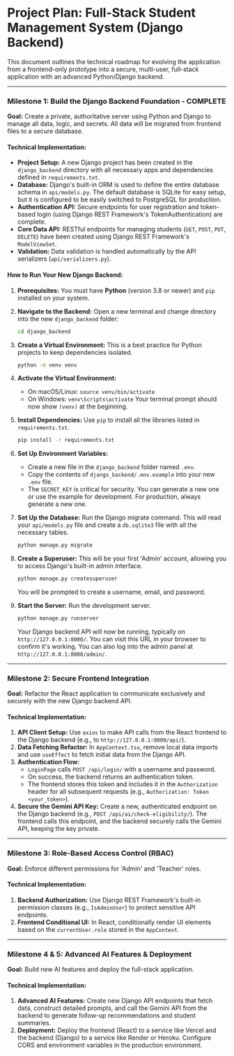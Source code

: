 # Project Plan: Full-Stack Student Management System (Django Backend)

This document outlines the technical roadmap for evolving the application from a frontend-only prototype into a secure, multi-user, full-stack application with an advanced Python/Django backend.

---

### **Milestone 1: Build the Django Backend Foundation - COMPLETE**

**Goal:** Create a private, authoritative server using Python and Django to manage all data, logic, and secrets. All data will be migrated from frontend files to a secure database.

#### **Technical Implementation:**

*   **Project Setup:** A new Django project has been created in the `django_backend` directory with all necessary apps and dependencies defined in `requirements.txt`.
*   **Database:** Django's built-in ORM is used to define the entire database schema in `api/models.py`. The default database is SQLite for easy setup, but it is configured to be easily switched to PostgreSQL for production.
*   **Authentication API:** Secure endpoints for user registration and token-based login (using Django REST Framework's TokenAuthentication) are complete.
*   **Core Data API:** RESTful endpoints for managing students (`GET`, `POST`, `PUT`, `DELETE`) have been created using Django REST Framework's `ModelViewSet`.
*   **Validation:** Data validation is handled automatically by the API serializers (`api/serializers.py`).

#### **How to Run Your New Django Backend:**

1.  **Prerequisites:** You must have **Python** (version 3.8 or newer) and `pip` installed on your system.

2.  **Navigate to the Backend:** Open a new terminal and change directory into the new `django_backend` folder:
    ```bash
    cd django_backend
    ```
3.  **Create a Virtual Environment:** This is a best practice for Python projects to keep dependencies isolated.
    ```bash
    python -m venv venv
    ```
4.  **Activate the Virtual Environment:**
    *   On macOS/Linux: `source venv/bin/activate`
    *   On Windows: `venv\Scripts\activate`
    Your terminal prompt should now show `(venv)` at the beginning.

5.  **Install Dependencies:** Use `pip` to install all the libraries listed in `requirements.txt`.
    ```bash
    pip install -r requirements.txt
    ```
6.  **Set Up Environment Variables:**
    *   Create a new file in the `django_backend` folder named `.env`.
    *   Copy the contents of `django_backend/.env.example` into your new `.env` file.
    *   The `SECRET_KEY` is critical for security. You can generate a new one or use the example for development. For production, always generate a new one.

7.  **Set Up the Database:** Run the Django migrate command. This will read your `api/models.py` file and create a `db.sqlite3` file with all the necessary tables.
    ```bash
    python manage.py migrate
    ```
8.  **Create a Superuser:** This will be your first 'Admin' account, allowing you to access Django's built-in admin interface.
    ```bash
    python manage.py createsuperuser
    ```
    You will be prompted to create a username, email, and password.

9.  **Start the Server:** Run the development server.
    ```bash
    python manage.py runserver
    ```
    Your Django backend API will now be running, typically on `http://127.0.0.1:8000/`. You can visit this URL in your browser to confirm it's working. You can also log into the admin panel at `http://127.0.0.1:8000/admin/`.

---

### **Milestone 2: Secure Frontend Integration**

**Goal:** Refactor the React application to communicate exclusively and securely with the new Django backend API.

#### **Technical Implementation:**

1.  **API Client Setup:** Use `axios` to make API calls from the React frontend to the Django backend (e.g., to `http://127.0.0.1:8000/api/`).
2.  **Data Fetching Refactor:** In `AppContext.tsx`, remove local data imports and use `useEffect` to fetch initial data from the Django API.
3.  **Authentication Flow:**
    *   `LoginPage` calls `POST /api/login/` with a username and password.
    *   On success, the backend returns an authentication token.
    *   The frontend stores this token and includes it in the `Authorization` header for all subsequent requests (e.g., `Authorization: Token <your_token>`).
4.  **Secure the Gemini API Key:** Create a new, authenticated endpoint on the Django backend (e.g., `POST /api/ai/check-eligibility/`). The frontend calls this endpoint, and the backend securely calls the Gemini API, keeping the key private.

---

### **Milestone 3: Role-Based Access Control (RBAC)**

**Goal:** Enforce different permissions for 'Admin' and 'Teacher' roles.

#### **Technical Implementation:**

1.  **Backend Authorization:** Use Django REST Framework's built-in permission classes (e.g., `IsAdminUser`) to protect sensitive API endpoints.
2.  **Frontend Conditional UI:** In React, conditionally render UI elements based on the `currentUser.role` stored in the `AppContext`.

---

### **Milestone 4 & 5: Advanced AI Features & Deployment**

**Goal:** Build new AI features and deploy the full-stack application.

#### **Technical Implementation:**

1.  **Advanced AI Features:** Create new Django API endpoints that fetch data, construct detailed prompts, and call the Gemini API from the backend to generate follow-up recommendations and student summaries.
2.  **Deployment:** Deploy the frontend (React) to a service like Vercel and the backend (Django) to a service like Render or Heroku. Configure CORS and environment variables in the production environment.
